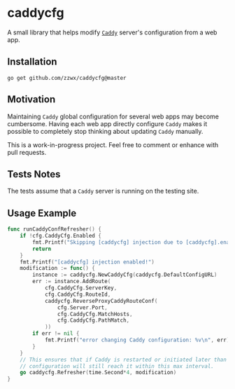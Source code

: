 # caddycfg

A small library that helps modify [`Caddy`](https://caddyserver.com/) server's configuration from a web app.

## Installation

`go get github.com/zzwx/caddycfg@master`

## Motivation

Maintaining `Caddy` global configuration for several web apps may become cumbersome. Having each web app directly configure `Caddy` makes it possible to completely stop thinking about updating `Caddy` manually.

This is a work-in-progress project. Feel free to comment or enhance with pull requests.

## Tests Notes

The tests assume that a `Caddy` server is running on the testing site.

## Usage Example

```go
func runCaddyConfRefresher() {
	if !cfg.CaddyCfg.Enabled {
		fmt.Printf("Skipping [caddycfg] injection due to [caddycfg].enabled = false")
		return
	}
	fmt.Printf("[caddycfg] injection enabled!")
	modification := func() {
		instance := caddycfg.NewCaddyCfg(caddycfg.DefaultConfigURL)
		err := instance.AddRoute(
			cfg.CaddyCfg.ServerKey,
			cfg.CaddyCfg.RouteId,
			caddycfg.ReverseProxyCaddyRouteConf(
				cfg.Server.Port,
				cfg.CaddyCfg.MatchHosts,
				cfg.CaddyCfg.PathMatch,
			))
		if err != nil {
			fmt.Printf("error changing Caddy configuration: %v\n", err)
		}
	}
	// This ensures that if Caddy is restarted or initiated later than the app,
	// configuration will still reach it within this max interval.
	go caddycfg.Refresher(time.Second*4, modification)
}
```

